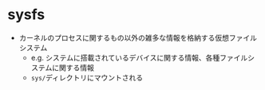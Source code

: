 # sysfs
- カーネルのプロセスに関するもの以外の雑多な情報を格納する仮想ファイルシステム
  - e.g. システムに搭載されているデバイスに関する情報、各種ファイルシステムに関する情報
  - `sys/`ディレクトリにマウントされる
